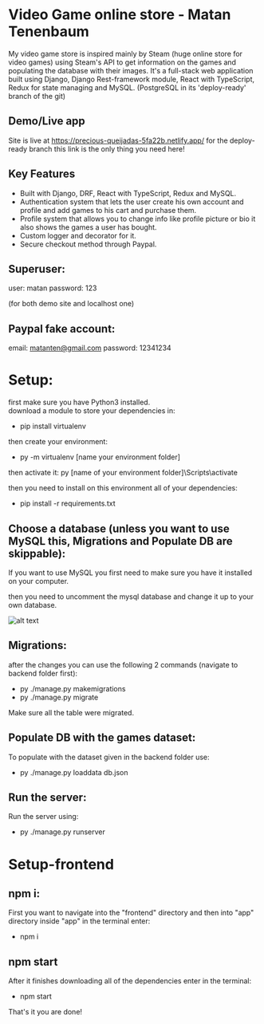 # Video Game online store - Matan Tenenbaum

My video game store is inspired mainly by Steam
(huge online store for video games)
using Steam's API to get information on the games and populating the database with their images. 
It's a full-stack web application built using Django, Django Rest-framework module, React with TypeScript, Redux for state managing and MySQL. (PostgreSQL in its 'deploy-ready' branch of the git)

## Demo/Live app
Site is live at 
https://precious-queijadas-5fa22b.netlify.app/
for the deploy-ready branch this link is the only thing you need here!

## Key Features
* Built with Django, DRF, React with TypeScript, Redux and MySQL.
* Authentication system that lets the user create his own account and profile and add games to his cart and purchase them.
* Profile system that allows you to change info like profile picture or bio it also shows the games a user has bought.
* Custom logger and decorator for it.
* Secure checkout method through Paypal.

## Superuser:
user: matan
password: 123

(for both demo site and localhost one)

## Paypal fake account:
email: matanten@gmail.com
password: 12341234

# Setup:
first make sure you have Python3 installed.  
download a module to store your dependencies in:

* pip install virtualenv

then create your environment:
* py -m virtualenv [name your environment folder]

then activate it:
py [name of your environment folder]\Scripts\activate

then you need to install on this environment all of your dependencies:
* pip install -r requirements.txt

## Choose a database (unless you want to use MySQL this, Migrations and Populate DB are skippable):
If you want to use MySQL you first need to make sure you have it installed on your computer.

then you need to uncomment the mysql database 
and change it up to your own database.

![alt text](https://img001.prntscr.com/file/img001/yk6cD_nbQjmsWQUSrQYCaw.png)

## Migrations:
after the changes you can use the following 2 commands (navigate to backend folder first):
* py ./manage.py makemigrations
* py ./manage.py migrate

Make sure all the table were migrated.

## Populate DB with the games dataset:
To populate with the dataset given in the backend folder use:
* py ./manage.py loaddata db.json

## Run the server:
Run the server using:
* py ./manage.py runserver




# Setup-frontend

## npm i:
First you want to navigate into the "frontend" directory and then into "app" directory inside "app" in the terminal enter:
* npm i

## npm start
After it finishes downloading all of the dependencies enter in the terminal:
* npm start

That's it you are done!
